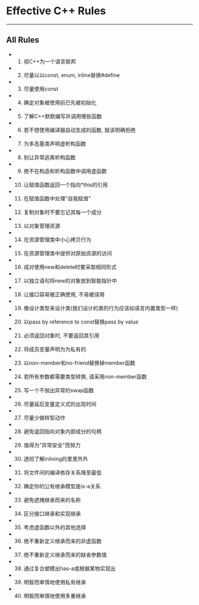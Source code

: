 # **Effective C++ Rules**
***


## **All Rules**
 * 01. 视C++为一个语言联邦
 * 02. 尽量以以const, enum, inline替换#define
 * 03. 尽量使用const 
 * 04. 确定对象被使用前已先被初始化
 * 05. 了解C++默默编写并调用哪些函数
 * 06. 若不想使用编译器自动生成的函数, 就该明确拒绝
 * 07. 为多态基类声明虚析构函数
 * 08. 别让异常逃离析构函数
 * 09. 绝不在构造和析构函数中调用虚函数
 * 10. 让赋值函数返回一个指向*this的引用
 * 11. 在赋值函数中处理"自我赋值"
 * 12. 复制对象时不要忘记其每一个成分
 * 13. 以对象管理资源
 * 14. 在资源管理类中小心拷贝行为
 * 15. 在资源管理类中提供对原始资源的访问
 * 16. 成对使用new和delete时要采取相同形式
 * 17. 以独立语句将new的对象放到智能指针中
 * 18. 让接口容易被正确使用, 不易被误用
 * 19. 像设计类型来设计类(我们设计的类的行为应该如语言内置类型一样)
 * 20. 以pass by reference to const替换pass by value
 * 21. 必须返回对象时, 不要返回其引用
 * 22. 将成员变量声明为为私有的
 * 23. 以non-member和no-friend替换掉member函数
 * 24. 若所有参数都需要类型转换, 请采用non-member函数 
 * 25. 写一个不抛出异常的swap函数 
 * 26. 尽量延后变量定义式的出现时间
 * 27. 尽量少做转型动作 
 * 28. 避免返回指向对象内部成分的句柄 
 * 29. 值得为"异常安全"而努力 
 * 30. 透彻了解inlining的里里外外
 * 31. 将文件间的编译依存关系降至最低
 * 32. 确定你的公有继承模型是is-a关系
 * 33. 避免遮掩继承而来的名称
 * 34. 区分接口继承和实现继承
 * 35. 考虑虚函数以外的其他选择
 * 36. 绝不重新定义继承而来的非虚函数
 * 37. 绝不重新定义继承而来的缺省参数值
 * 38. 通过复合塑模出has-a或根据某物实现出
 * 39. 明智而审慎地使用私有继承
 * 40. 明智而审慎地使用多重继承
